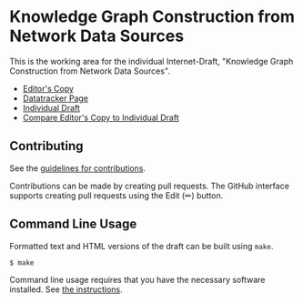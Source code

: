 # Knowledge Graph Construction from Network Data Sources

This is the working area for the individual Internet-Draft, "Knowledge Graph Construction from Network Data Sources".

* [Editor's Copy](https://idomingu.github.io/draft-marcas-nmop-kg-construct/#go.draft-marcas-nmop-kg-construct.html)
* [Datatracker Page](https://datatracker.ietf.org/doc/draft-marcas-nmop-kg-construct)
* [Individual Draft](https://datatracker.ietf.org/doc/html/draft-marcas-nmop-kg-construct)
* [Compare Editor's Copy to Individual Draft](https://idomingu.github.io/draft-marcas-nmop-kg-construct/#go.draft-marcas-nmop-kg-construct.diff)


## Contributing

See the
[guidelines for contributions](https://github.com/idomingu/draft-marcas-nmop-kg-construct/blob/main/CONTRIBUTING.md).

Contributions can be made by creating pull requests.
The GitHub interface supports creating pull requests using the Edit (✏) button.


## Command Line Usage

Formatted text and HTML versions of the draft can be built using `make`.

```sh
$ make
```

Command line usage requires that you have the necessary software installed.  See
[the instructions](https://github.com/martinthomson/i-d-template/blob/main/doc/SETUP.md).

